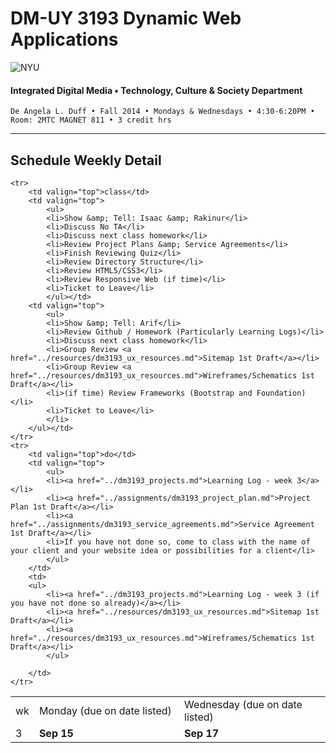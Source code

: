 # DM-UY 3193 Dynamic Web Applications

![NYU](http://ws2.polishedsolid.com/de/nyu_soe_logo.png)
#### Integrated Digital Media • Technology, Culture & Society Department

    De Angela L. Duff • Fall 2014 • Mondays & Wednesdays • 4:30-6:20PM • Room: 2MTC MAGNET 811 • 3 credit hrs

---

## Schedule Weekly Detail

<table>
<tr>
<td>wk</td>
<td>Monday (due on date listed)</td>
<td>Wednesday (due on date listed)</td>
</tr>
<!-- dates -->
    <tr>
        <td valign="top" width="4%">3</td>
        <td valign="top" width="48%"><strong>Sep 15</strong></td>
        <td valign="top" width="48%"><strong>Sep 17</strong></td>
    </tr>

    <tr>
        <td valign="top">class</td>
        <td valign="top">
            <ul>
            <li>Show &amp; Tell: Isaac &amp; Rakinur</li>
            <li>Discuss No TA</li>
            <li>Discuss next class homework</li>
            <li>Review Project Plans &amp; Service Agreements</li>
            <li>Finish Reviewing Quiz</li>
            <li>Review Directory Structure</li>
            <li>Review HTML5/CSS3</li>
            <li>Review Responsive Web (if time)</li>
            <li>Ticket to Leave</li>
            </ul></td>
        <td valign="top">
            <ul>
            <li>Show &amp; Tell: Arif</li>
            <li>Review Github / Homework (Particularly Learning Logs)</li>
            <li>Discuss next class homework</li>
            <li>Group Review <a href="../resources/dm3193_ux_resources.md">Sitemap 1st Draft</a></li>
            <li>Group Review <a href="../resources/dm3193_ux_resources.md">Wireframes/Schematics 1st Draft</a></li>
            <li>(if time) Review Frameworks (Bootstrap and Foundation)</li>
            <li>Ticket to Leave</li>
            </li>
        </ul></td>
    </tr>
    <tr>
        <td valign="top">do</td>
        <td valign="top">
            <ul>
            <li><a href="../dm3193_projects.md">Learning Log - week 3</a></li>
            <li><a href="../assignments/dm3193_project_plan.md">Project Plan 1st Draft</a></li>
            <li><a href="../assignments/dm3193_service_agreements.md">Service Agreement 1st Draft</a></li>
            <li>If you have not done so, come to class with the name of your client and your website idea or possibilities for a client</li>
            </ul>
        </td>
        <td>
        <ul>
            <li><a href="../dm3193_projects.md">Learning Log - week 3 (if you have not done so already)</a></li>
            <li><a href="../resources/dm3193_ux_resources.md">Sitemap 1st Draft</a></li>
            <li><a href="../resources/dm3193_ux_resources.md">Wireframes/Schematics 1st Draft</a></li>
            </ul>
            
        </td>
    </tr>

</table>